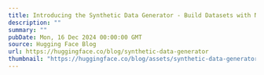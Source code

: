 ```yaml
---
title: Introducing the Synthetic Data Generator - Build Datasets with Natural Language
description: ""
summary: ""
pubDate: Mon, 16 Dec 2024 00:00:00 GMT
source: Hugging Face Blog
url: https://huggingface.co/blog/synthetic-data-generator
thumbnail: "https://huggingface.co/blog/assets/synthetic-data-generator/_thumbnail.png"
---
```


